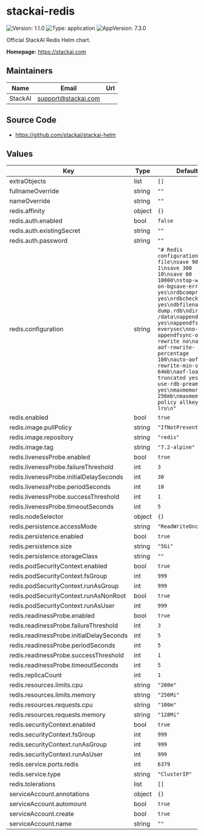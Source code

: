 # stackai-redis

![Version: 1.1.0](https://img.shields.io/badge/Version-1.1.0-informational?style=flat-square) ![Type: application](https://img.shields.io/badge/Type-application-informational?style=flat-square) ![AppVersion: 7.3.0](https://img.shields.io/badge/AppVersion-7.3.0-informational?style=flat-square)

Official StackAI Redis Helm chart.

**Homepage:** <https://stackai.com>

## Maintainers

| Name | Email | Url |
| ---- | ------ | --- |
| StackAI | <support@stackai.com> |  |

## Source Code

* <https://github.com/stackai/stackai-helm>

## Values

| Key | Type | Default | Description |
|-----|------|---------|-------------|
| extraObjects | list | `[]` |  |
| fullnameOverride | string | `""` |  |
| nameOverride | string | `""` |  |
| redis.affinity | object | `{}` |  |
| redis.auth.enabled | bool | `false` |  |
| redis.auth.existingSecret | string | `""` |  |
| redis.auth.password | string | `""` |  |
| redis.configuration | string | `"# Redis configuration file\nsave 900 1\nsave 300 10\nsave 60 10000\nstop-writes-on-bgsave-error yes\nrdbcompression yes\nrdbchecksum yes\ndbfilename dump.rdb\ndir /data\nappendonly yes\nappendfsync everysec\nno-appendfsync-on-rewrite no\nauto-aof-rewrite-percentage 100\nauto-aof-rewrite-min-size 64mb\naof-load-truncated yes\naof-use-rdb-preamble yes\nmaxmemory 256mb\nmaxmemory-policy allkeys-lru\n"` |  |
| redis.enabled | bool | `true` |  |
| redis.image.pullPolicy | string | `"IfNotPresent"` |  |
| redis.image.repository | string | `"redis"` |  |
| redis.image.tag | string | `"7.2-alpine"` |  |
| redis.livenessProbe.enabled | bool | `true` |  |
| redis.livenessProbe.failureThreshold | int | `3` |  |
| redis.livenessProbe.initialDelaySeconds | int | `30` |  |
| redis.livenessProbe.periodSeconds | int | `10` |  |
| redis.livenessProbe.successThreshold | int | `1` |  |
| redis.livenessProbe.timeoutSeconds | int | `5` |  |
| redis.nodeSelector | object | `{}` |  |
| redis.persistence.accessMode | string | `"ReadWriteOnce"` |  |
| redis.persistence.enabled | bool | `true` |  |
| redis.persistence.size | string | `"5Gi"` |  |
| redis.persistence.storageClass | string | `""` |  |
| redis.podSecurityContext.enabled | bool | `true` |  |
| redis.podSecurityContext.fsGroup | int | `999` |  |
| redis.podSecurityContext.runAsGroup | int | `999` |  |
| redis.podSecurityContext.runAsNonRoot | bool | `true` |  |
| redis.podSecurityContext.runAsUser | int | `999` |  |
| redis.readinessProbe.enabled | bool | `true` |  |
| redis.readinessProbe.failureThreshold | int | `3` |  |
| redis.readinessProbe.initialDelaySeconds | int | `5` |  |
| redis.readinessProbe.periodSeconds | int | `5` |  |
| redis.readinessProbe.successThreshold | int | `1` |  |
| redis.readinessProbe.timeoutSeconds | int | `5` |  |
| redis.replicaCount | int | `1` |  |
| redis.resources.limits.cpu | string | `"200m"` |  |
| redis.resources.limits.memory | string | `"256Mi"` |  |
| redis.resources.requests.cpu | string | `"100m"` |  |
| redis.resources.requests.memory | string | `"128Mi"` |  |
| redis.securityContext.enabled | bool | `true` |  |
| redis.securityContext.fsGroup | int | `999` |  |
| redis.securityContext.runAsGroup | int | `999` |  |
| redis.securityContext.runAsUser | int | `999` |  |
| redis.service.ports.redis | int | `6379` |  |
| redis.service.type | string | `"ClusterIP"` |  |
| redis.tolerations | list | `[]` |  |
| serviceAccount.annotations | object | `{}` |  |
| serviceAccount.automount | bool | `true` |  |
| serviceAccount.create | bool | `true` |  |
| serviceAccount.name | string | `""` |  |

